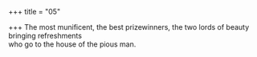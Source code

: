 +++
title = "05"

+++
The most munificent, the best prizewinners, the two lords of beauty  bringing refreshments  
who go to the house of the pious man.  